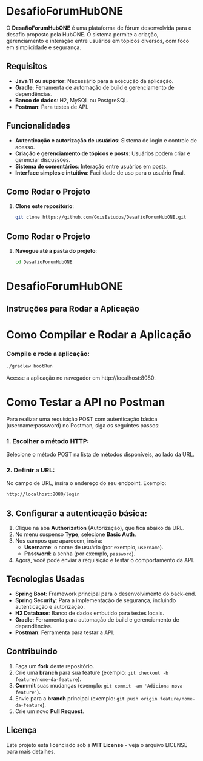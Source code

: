 # DesafioForumHubONE

O **DesafioForumHubONE** é uma plataforma de fórum desenvolvida para o desafio proposto pela HubONE. O sistema permite a criação, gerenciamento e interação entre usuários em tópicos diversos, com foco em simplicidade e segurança.

## Requisitos

- **Java 11 ou superior**: Necessário para a execução da aplicação.
- **Gradle**: Ferramenta de automação de build e gerenciamento de dependências.
- **Banco de dados**: H2, MySQL ou PostgreSQL.
- **Postman**: Para testes de API.

## Funcionalidades

- **Autenticação e autorização de usuários**: Sistema de login e controle de acesso.
- **Criação e gerenciamento de tópicos e posts**: Usuários podem criar e gerenciar discussões.
- **Sistema de comentários**: Interação entre usuários em posts.
- **Interface simples e intuitiva**: Facilidade de uso para o usuário final.

## Como Rodar o Projeto

1. **Clone este repositório**:

   ```bash
   git clone https://github.com/GoisEstudos/DesafioForumHubONE.git
   ```

## Como Rodar o Projeto

1. **Navegue até a pasta do projeto**:

   ```bash
   cd DesafioForumHubONE
   ```
   
# DesafioForumHubONE

## Instruções para Rodar a Aplicação

# Como Compilar e Rodar a Aplicação

### Compile e rode a aplicação:

```bash
./gradlew bootRun
```

Acesse a aplicação no navegador em http://localhost:8080.

# Como Testar a API no Postman

Para realizar uma requisição POST com autenticação básica (username:password) no Postman, siga os seguintes passos:

### 1. Escolher o método HTTP:
Selecione o método POST na lista de métodos disponíveis, ao lado da URL.

### 2. Definir a URL:
No campo de URL, insira o endereço do seu endpoint. Exemplo:

```bash
http://localhost:8080/login
```

## 3. Configurar a autenticação básica:
1. Clique na aba **Authorization** (Autorização), que fica abaixo da URL.
2. No menu suspenso **Type**, selecione **Basic Auth**.
3. Nos campos que aparecem, insira:
    - **Username**: o nome de usuário (por exemplo, `username`).
    - **Password**: a senha (por exemplo, `password`).
4. Agora, você pode enviar a requisição e testar o comportamento da API.

## Tecnologias Usadas
- **Spring Boot**: Framework principal para o desenvolvimento do back-end.
- **Spring Security**: Para a implementação de segurança, incluindo autenticação e autorização.
- **H2 Database**: Banco de dados embutido para testes locais.
- **Gradle**: Ferramenta para automação de build e gerenciamento de dependências.
- **Postman**: Ferramenta para testar a API.

## Contribuindo
1. Faça um **fork** deste repositório.
2. Crie uma **branch** para sua feature (exemplo: `git checkout -b feature/nome-da-feature`).
3. **Commit** suas mudanças (exemplo: `git commit -am 'Adiciona nova feature'`).
4. Envie para a **branch** principal (exemplo: `git push origin feature/nome-da-feature`).
5. Crie um novo **Pull Request**.

## Licença
Este projeto está licenciado sob a **MIT License** - veja o arquivo LICENSE para mais detalhes.


